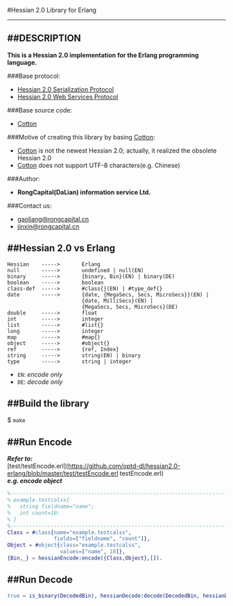 #Hessian 2.0 Library for Erlang
*******************************

##DESCRIPTION
-------------
**This is a Hessian 2.0 implementation for the Erlang programming language.**

###Base protocol:
* [Hessian 2.0 Serialization Protocol](http://hessian.caucho.com/doc/hessian-serialization.html "Serialization")
* [Hessian 2.0 Web Services Protocol](http://hessian.caucho.com/doc/hessian-ws.html "Web Services")

###Base source code:
* [Cotton](http://cotton.sourceforge.net/ "Cotton code")

###Motive of creating this library by basing [Cotton](http://cotton.sourceforge.net/):
* [Cotton](http://cotton.sourceforge.net/) is not the newest Hessian 2.0; actually, it realized the obsolete Hessian 2.0
* [Cotton](http://cotton.sourceforge.net/) does not support UTF-8 characters(e.g. Chinese)

###Author:
* **RongCapital(DaLian) information service Ltd.**

###Contact us:
* [gaoliang@rongcapital.cn](mailto:gaoliang@rongcapital.cn)
* [jinxin@rongcapital.cn](mailto:jinxin@rongcapital.cn)

##Hessian 2.0 vs Erlang
-----------------------
```
Hessian    ----->       Erlang
null       ----->       undefined | null(EN)
binary     ----->       {binary, Bin}(EN) | binary(DE)
boolean    ----->       boolean
class-def  ----->       #class{}(EN) | #type_def{}
date       ----->       {date, {MegaSecs, Secs, MicroSecs}}(EN) |
                        {date, MilliSecs}(EN) |
                        {MegaSecs, Secs, MicroSecs}(DE)
double     ----->       float
int        ----->       integer
list       ----->       #list{}
long       ----->       integer
map        ----->       #map{}
object     ----->       #object{}
ref        ----->       {ref, Index}
string     ----->       string(EN) | binary
type       ----->       string | integer
```
* `EN`: *encode only*
* `DE`: *decode only*

##Build the library
-------------------
$ `make`

##Run Encode
------------
***Refer to:***  
[test/testEncode.erl](https://github.com/optd-dl/hessian2.0-erlang/blob/master/test/testEncode.erl testEncode.erl)  
***e.g. encode object***
```erlang
%---------------------------------------------------------------------------
% example.testcalss{ 
% 	string fieldname="name";
% 	int count=10;
% }
%---------------------------------------------------------------------------
Class = #class{name="example.testcalss",
               fields=["fieldname", "count"]},
Object = #object{class="example.testcalss",
                 values=["name", 10]},
{Bin,_} = hessianEncode:encode({Class,Object},[]).
```

##Run Decode
------------
```erlang
true = is_binary(DecodedBin), hessianDecode:decode(DecodedBin, hessianDecode:init()).
```
